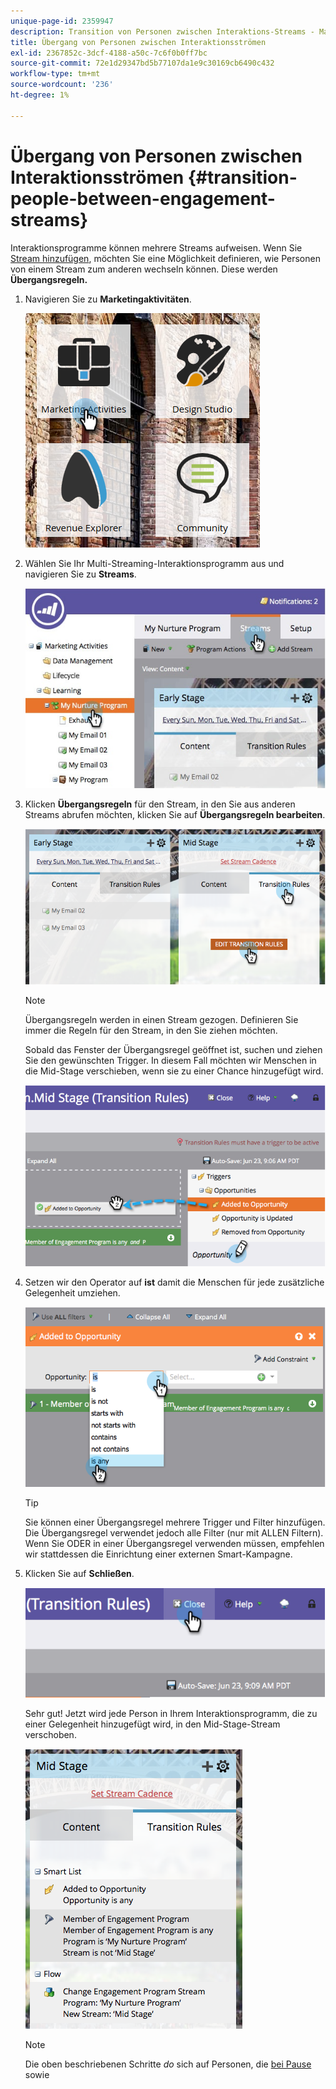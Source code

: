 ```yaml
---
unique-page-id: 2359947
description: Transition von Personen zwischen Interaktions-Streams - Marketo-Dokumente - Produktdokumentation
title: Übergang von Personen zwischen Interaktionsströmen
exl-id: 2367852c-3dcf-4188-a50c-7c6f0b0ff7bc
source-git-commit: 72e1d29347bd5b77107da1e9c30169cb6490c432
workflow-type: tm+mt
source-wordcount: '236'
ht-degree: 1%

---
```


# Übergang von Personen zwischen Interaktionsströmen {#transition-people-between-engagement-streams}

Interaktionsprogramme können mehrere Streams aufweisen. Wenn Sie [Stream hinzufügen](/help/marketo/product-docs/email-marketing/drip-nurturing/creating-an-engagement-program/add-a-stream.md), möchten Sie eine Möglichkeit definieren, wie Personen von einem Stream zum anderen wechseln können. Diese werden **Übergangsregeln.**

1. Navigieren Sie zu **Marketingaktivitäten**.

   ![](assets/ma.png)

1. Wählen Sie Ihr Multi-Streaming-Interaktionsprogramm aus und navigieren Sie zu **Streams**.

   ![](assets/multistream.jpg)

1. Klicken **Übergangsregeln** für den Stream, in den Sie aus anderen Streams abrufen möchten, klicken Sie auf **Übergangsregeln bearbeiten**.

   ![](assets/image2014-9-15-18-3a10-3a18.png)

   >[!NOTE]
   >
   >Übergangsregeln werden in einen Stream gezogen. Definieren Sie immer die Regeln für den Stream, in den Sie ziehen möchten.

   Sobald das Fenster der Übergangsregel geöffnet ist, suchen und ziehen Sie den gewünschten Trigger. In diesem Fall möchten wir Menschen in die Mid-Stage verschieben, wenn sie zu einer Chance hinzugefügt wird.

   ![](assets/image2014-9-15-18-3a10-3a46.png)

1. Setzen wir den Operator auf **ist** damit die Menschen für jede zusätzliche Gelegenheit umziehen.

   ![](assets/image2014-9-15-18-3a11-3a14.png)

   >[!TIP]
   >
   >Sie können einer Übergangsregel mehrere Trigger und Filter hinzufügen. Die Übergangsregel verwendet jedoch alle Filter (nur mit ALLEN Filtern). Wenn Sie ODER in einer Übergangsregel verwenden müssen, empfehlen wir stattdessen die Einrichtung einer externen Smart-Kampagne.

1. Klicken Sie auf **Schließen**.

   ![](assets/image2014-9-15-18-3a11-3a23.png)

   Sehr gut! Jetzt wird jede Person in Ihrem Interaktionsprogramm, die zu einer Gelegenheit hinzugefügt wird, in den Mid-Stage-Stream verschoben.

   ![](assets/image2014-9-15-18-3a11-3a29.png)

   >[!NOTE]
   >
   >Die oben beschriebenen Schritte *do* sich auf Personen, die [bei Pause](/help/marketo/product-docs/email-marketing/drip-nurturing/using-engagement-programs/pause-people-in-an-engagement-program.md) sowie

